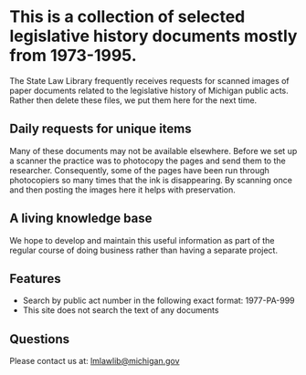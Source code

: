 # This is a collection of selected legislative history documents mostly from 1973-1995.

The State Law Library frequently receives requests for scanned images of paper documents related to the legislative history of Michigan public acts. Rather then delete these files, we put them here for the next time.

## Daily requests for unique items

Many of these documents may not be available elsewhere. Before we set up a scanner the practice was to photocopy the pages and send them to the researcher. Consequently, some of the pages have been run through photocopiers so many times that the ink is disappearing. By scanning once and then posting the images here it helps with preservation.

## A living knowledge base

We hope to develop and maintain this useful information as part of the regular course of doing business rather than having a separate project.

## Features

- Search by public act number in the following exact format: 1977-PA-999
- This site does not search the text of any documents

## Questions

Please contact us at: lmlawlib@michigan.gov


